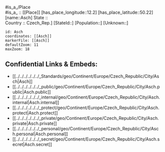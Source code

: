 ﻿---
location: [50.22,12.2] 
mapzoom: [7,12] 
mapmarker: city 
type: City
tags:
- geo/City


SpocWebEntityId: 28891
isDeleted: false
confidential: public

---
#is_a_/Place  
#is_a_ :: [[Place]] 
[has_place_longitude::12.2] 
[has_place_latitude::50.22] 
[name::Asch] 
State ::  
Country :: Czech_Rep.] 
[StateId::] 
[Population::] 
[Unknown::] 


```leaflet
id: Asch
coordinates: [[Asch]] 
markerFile: [[Asch]] 
defaultZoom: 11 
maxZoom: 18
```


## Confidential Links & Embeds: 
- [[../../../../../../_Standards/geo/Continent/Europe/Czech_Republic/City/Asch|Asch]] 
- [[../../../../../../_public/geo/Continent/Europe/Czech_Republic/City/Asch.public|Asch.public]] 
- [[../../../../../../_internal/geo/Continent/Europe/Czech_Republic/City/Asch.internal|Asch.internal]] 
- [[../../../../../../_protect/geo/Continent/Europe/Czech_Republic/City/Asch.protect|Asch.protect]] 
- [[../../../../../../_private/geo/Continent/Europe/Czech_Republic/City/Asch.private|Asch.private]] 
- [[../../../../../../_personal/geo/Continent/Europe/Czech_Republic/City/Asch.personal|Asch.personal]] 
- [[../../../../../../_secret/geo/Continent/Europe/Czech_Republic/City/Asch.secret|Asch.secret]] 
